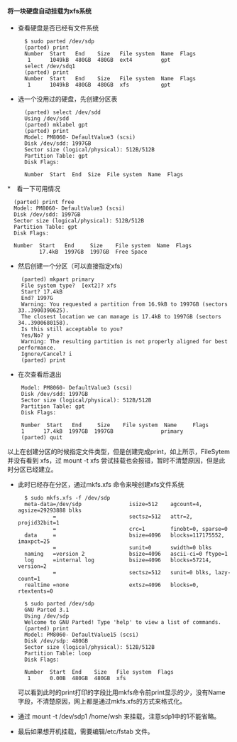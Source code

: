 #### 将一块硬盘自动挂载为xfs系统

* 查看硬盘是否已经有文件系统

        $ sudo parted /dev/sdp
        (parted) print
        Number  Start   End    Size   File system  Name  Flags
         1      1049kB  480GB  480GB  ext4         gpt
        select /dev/sdq1
        (parted) print 
        Number  Start   End    Size   File system  Name  Flags
         1      1049kB  480GB  480GB  xfs          gpt

* 选一个没用过的硬盘，先创建分区表

        (parted) select /dev/sdd
        Using /dev/sdd
        (parted) mklabel gpt
        (parted) print
        Model: PM8060- DefaultValue3 (scsi)
        Disk /dev/sdd: 1997GB
        Sector size (logical/physical): 512B/512B
        Partition Table: gpt
        Disk Flags:

        Number  Start  End  Size  File system  Name  Flags

*　看一下可用情况

      (parted) print free
      Model: PM8060- DefaultValue3 (scsi)
      Disk /dev/sdd: 1997GB
      Sector size (logical/physical): 512B/512B
      Partition Table: gpt
      Disk Flags:

      Number  Start   End     Size    File system  Name  Flags
              17.4kB  1997GB  1997GB  Free Space

*  然后创建一个分区（可以直接指定xfs）

        (parted) mkpart primary
        File system type?  [ext2]? xfs
        Start? 17.4kB
        End? 1997G
        Warning: You requested a partition from 16.9kB to 1997GB (sectors 33..3900390625).
        The closest location we can manage is 17.4kB to 1997GB (sectors 34..3900680158).
        Is this still acceptable to you?
        Yes/No? y
        Warning: The resulting partition is not properly aligned for best performance.
        Ignore/Cancel? i
        (parted) print
  

  
*  在次查看后退出

        Model: PM8060- DefaultValue3 (scsi)
        Disk /dev/sdd: 1997GB
        Sector size (logical/physical): 512B/512B
        Partition Table: gpt
        Disk Flags:

        Number  Start   End     Size    File system  Name     Flags
        1      17.4kB  1997GB  1997GB               primary
        (parted) quit

以上在创建分区的时候指定文件类型，但是创建完成print，如上所示，FileSytem 并没有看到 xfs，过 mount -t xfs 尝试挂载也会报错，暂时不清楚原因，但是此时分区已经建立。

* 此时已经存在分区，通过mkfs.xfs 命令来唉创建xfs文件系统

        $ sudo mkfs.xfs -f /dev/sdp
        meta-data=/dev/sdp               isize=512    agcount=4, agsize=29293888 blks
                 =                       sectsz=512   attr=2, projid32bit=1
                 =                       crc=1        finobt=0, sparse=0
        data     =                       bsize=4096   blocks=117175552, imaxpct=25
                 =                       sunit=0      swidth=0 blks
        naming   =version 2              bsize=4096   ascii-ci=0 ftype=1
        log      =internal log           bsize=4096   blocks=57214, version=2
                 =                       sectsz=512   sunit=0 blks, lazy-count=1
        realtime =none                   extsz=4096   blocks=0, rtextents=0
        
        $ sudo parted /dev/sdp
        GNU Parted 3.1
        Using /dev/sdp
        Welcome to GNU Parted! Type 'help' to view a list of commands.
        (parted) print
        Model: PM8060- DefaultValue15 (scsi)
        Disk /dev/sdp: 480GB
        Sector size (logical/physical): 512B/512B
        Partition Table: loop
        Disk Flags:

        Number  Start  End    Size   File system  Flags
         1      0.00B  480GB  480GB  xfs
    
    可以看到此时的print打印的字段比用mkfs命令前print显示的少，没有Name字段，不清楚原因，网上都是通过mkfs.xfs的方式来格式化。

* 通过 mount -t /dev/sdp1 /home/wsh 来挂载，注意sdp1中的1不能省略。

* 最后如果想开机挂载，需要编辑/etc/fstab 文件。

